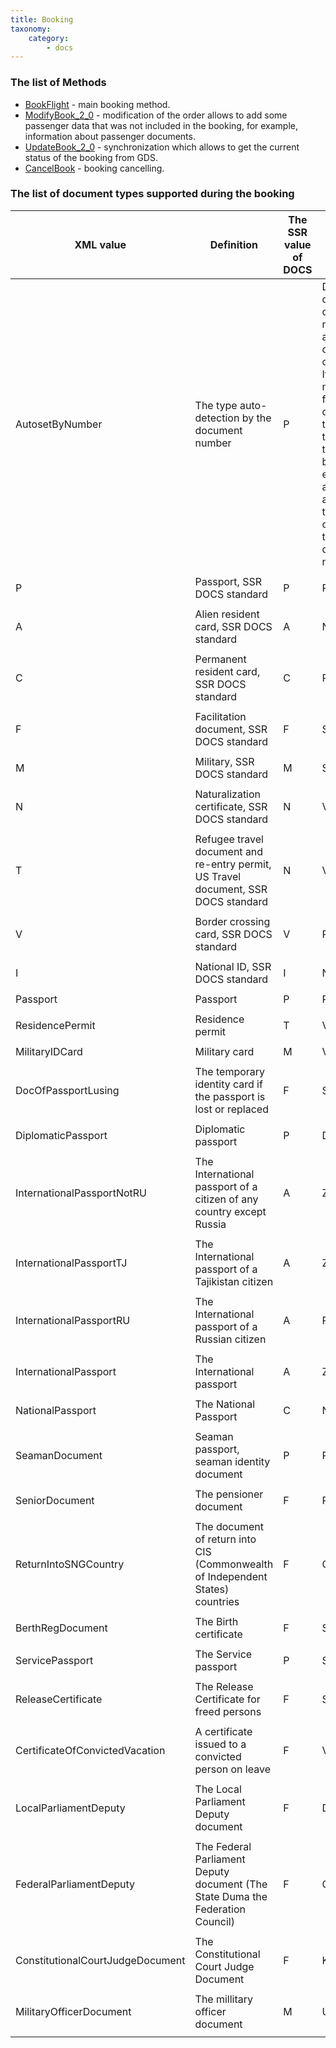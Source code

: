 ```yaml
---
title: Booking
taxonomy:
    category:
        - docs
---
```


### The list of Methods

- [BookFlight](/avia/request/bookflight) - main booking method. 
- [ModifyBook_2_0](/avia/request/modifybook) - modification of the order allows to add some passenger data that was not included in the booking, for example, information about passenger documents.
- [UpdateBook_2_0](/avia/request/updatebook) - synchronization which allows to get the current status of the booking from GDS.
- [CancelBook](/avia/request/cancelbook) - booking cancelling.

### The list of document types supported during the booking

| XML value                     | Definition                                                                        | The SSR value of DOCS | The value in Sirena                                                                                                                               |
|----------------------------------|------------------------------------------------------------------------------------|-------------------|-------------------------------------------------------------------------------------------------------------------------------------------------|
| AutosetByNumber                  | The type auto-detection by the document number                                           | P                 | Depends on the document number and country of issue. If the number fails to determine the type, then there will be an error asking to add the type or correct the document number. |
||
| P                                | Passport,  SSR DOCS standard                                                       | P                 | PS                                                                                                                                              |
||
| A                                | Alien resident card, SSR DOCS standard                                            | A                 | NP                                                                                                                                              |
||
| C                                | Permanent resident card, SSR DOCS standard                                        | C                 | PS                                                                                                                                              |
||
| F                                | Facilitation document, SSR DOCS standard                                            | F                 | SR                                                                                                                                              |
||
| M                                | Military, SSR DOCS standard                                                         | M                 | SR                                                                                                                                              |
||
| N                                | Naturalization certificate, SSR DOCS standard                                       | N                 | VV                                                                                                                                              |
||
| T                                | Refugee travel document and re-entry permit, US Travel document,  SSR DOCS standard  | N                 | VV                                                                                                                                              |
||
| V                                | Border crossing card, SSR DOCS standard                                             | V                 | PS                                                                                                                                              |
||
| I                                | National ID, SSR DOCS standard                                                      | I                 | NP                                                                                                                                              |
||
| Passport                         | Passport                                                                            | P                 | PS                                                                                                                                              |
||
| ResidencePermit                  | Residence permit                                                                  | T                 | VV                                                                                                                                              |
||
| MilitaryIDCard                   | Military card                              | M                 | VB                                                                                                                                              |
||
| DocOfPassportLusing              | The temporary identity card if the passport is lost or replaced                    | F                 | SPU                                                                                                                                             |
||
| DiplomaticPassport               | Diplomatic passport                                                            | P                 | DP                                                                                                                                              |
||
| InternationalPassportNotRU       | The International passport of a citizen of any country except Russia                               | A                 | ZA                                                                                                                                              |
||
| InternationalPassportTJ          | The International passport of a Tajikistan citizen                                        | A                 | ZB                                                                                                                                              |
||
| InternationalPassportRU          | The International passport of a Russian citizen                                                  | A                 | PSP                                                                                                                                             |
||
| InternationalPassport            | The International passport                                                              | A                 | ZC                                                                                                                                              |
||
| NationalPassport                 | The National Passport                                                               | С                 | NP                                                                                                                                              |
||
| SeamanDocument                   | Seaman passport, seaman identity document                                      | P                 | PM                                                                                                                                              |
||
| SeniorDocument                   | The pensioner document                                                          | F                 | PU                                                                                                                                              |
||
| ReturnIntoSNGCountry             | The document of return into CIS (Commonwealth of Independent States) countries                                          | F                 | CVV                                                                                                                                             |
||
| BerthRegDocument                 | The Birth certificate                                                           | F                 | SR                                                                                                                                              |
||
| ServicePassport                  | The Service passport                                                                  | P                 | SP                                                                                                                                              |
||
| ReleaseCertificate               | The Release Certificate for freed persons                                     | F                 | SPO                                                                                                                                             |
||
| CertificateOfConvictedVacation   | A certificate issued to a convicted person on leave                             | F                 | VUL                                                                                                                                             |
||
| LocalParliamentDeputy            | The Local Parliament Deputy document                             | F                 | DM                                                                                                                                              |
||
| FederalParliamentDeputy          | The Federal Parliament Deputy document (The State Duma the Federation Council)                               | F                 | GD                                                                                                                                              |
||
| ConstitutionalCourtJudgeDocument | The Constitutional Court Judge Document                                         | F                 | KS                                                                                                                                              |
||
| MilitaryOfficerDocument          | The millitary officer document                                | M                 | UL                                                                                                                                              |
||
